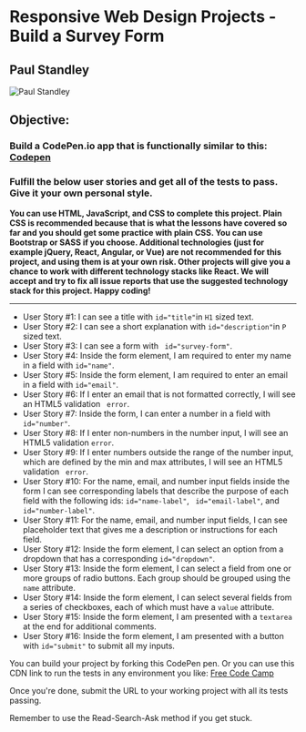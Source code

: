 # Responsive Web Design Projects - Build a Survey Form

## __Paul Standley__

![Paul Standley](http://res.cloudinary.com/pieol2/image/upload/v1516543296/profile-small.png)

## Objective:

### Build a CodePen.io app that is functionally similar to this: [Codepen](https://codepen.io/freeCodeCamp/full/VPaoNP.)

### Fulfill the below user stories and get all of the tests to pass. Give it your own personal style.

 __You can use HTML, JavaScript, and CSS to complete this project. Plain CSS is recommended because 
that is what the lessons have covered so far and you should get some practice with plain CSS. You can use Bootstrap or SASS if you choose. Additional technologies (just for example jQuery, React, Angular, or Vue) are not recommended for this project, and using them is at your own risk. Other projects will give you a chance to work with different technology stacks like React. We will accept and try to fix all issue reports that use the suggested technology stack for this project. Happy coding!__

-------------------------------------------------------------------------------------

* User Story #1: I can see a title with ``` id="title" ```in ``` H1 ``` sized text.
* User Story #2: I can see a short explanation with ``` id="description" ```in ``` P ``` sized text.
* User Story #3: I can see a form with ``` id="survey-form"```.
* User Story #4: Inside the form element, I am required to enter my name in a field with  ```id="name"```.
* User Story #5: Inside the form element, I am required to enter an email in a field with ```id="email"```.
* User Story #6: If I enter an email that is not formatted correctly, I will see an HTML5 validation ``` error```.
* User Story #7: Inside the form, I can enter a number in a field with ``` id="number"```.
* User Story #8: If I enter non-numbers in the number input, I will see an HTML5 validation  ```error```.
* User Story #9: If I enter numbers outside the range of the number input, which are defined by the min and max attributes, I will see an HTML5 validation ``` error```.
* User Story #10: For the name, email, and number input fields inside the form I can see corresponding labels that describe the purpose of each field with the following ids:  ```id="name-label"```, ``` id="email-label"```, and  ```id="number-label"```.
* User Story #11: For the name, email, and number input fields, I can see placeholder text that gives me a description or instructions for each field.
* User Story #12: Inside the form element, I can select an option from a dropdown that has a corresponding  ```id="dropdown"```.
* User Story #13: Inside the form element, I can select a field from one or more groups of radio buttons. Each group should be grouped using the ```name``` attribute.
* User Story #14: Inside the form element, I can select several fields from a series of checkboxes, each of which must have a ```value``` attribute.
* User Story #15: Inside the form element, I am presented with a ```textarea``` at the end for additional comments.
* User Story #16: Inside the form element, I am presented with a button with ```id="submit"``` to submit all my inputs.

You can build your project by forking this CodePen pen. Or you can use this CDN link to run the tests in any environment you like: [Free Code Camp](https://cdn.freecodecamp.org/testable-projects-fcc/v1/bundle.js)

Once you're done, submit the URL to your working project with all its tests passing.

Remember to use the Read-Search-Ask method if you get stuck.